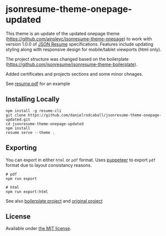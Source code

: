 # jsonresume-theme-onepage-updated

This theme is an update of the updated onepage theme (https://github.com/ainsleyc/jsonresume-theme-onepage) to work with version 1.0.0 of [JSON Resume](http://jsonresume.org/) specifications. Features include updating styling along with responsive design for mobile/tablet viewports (html only).  

The project structure was changed based on the boilerplate (https://github.com/jsonresume/jsonresume-theme-boilerplate).

Added certificates and projects sections and some minor chnages.

See <a href="/resume.pdf" download="">resume.pdf</a> for an example

## Installing Locally

```
npm install -g resume-cli
git clone https://github.com/danielrodcaball/jsonresume-theme-onepage-updated.git
cd jsonresume-theme-onepage-updated
npm install
resume serve --theme .
```

## Exporting
You can export in either `html` or `pdf` format. Uses [puppeteer](https://github.com/puppeteer/puppeteer) to export `pdf` format due to layout consistancy reasons.
```
# pdf
npm run export

# html
npm run export:html
```

See also [boilerplate project](https://github.com/jsonresume/jsonresume-theme-boilerplate) and [original project](https://github.com/ainsleyc/jsonresume-theme-onepage)

## License

Available under [the MIT license](http://mths.be/mit).

